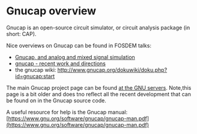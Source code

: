 # Gnucap overview

Gnucap is an open-source circuit simulator, or circuit analysis package \(in short: CAP\).

Nice overviews on Gnucap can be found in FOSDEM talks:

* [Gnucap, and analog and mixed signal simulation](https://archive.fosdem.org/2018/schedule/event/cad_gnucap/)
* [gnucap - recent work and directions](https://www.youtube.com/watch?v=zyeMORbswKk)
* the gnucap wiki: http://www.gnucap.org/dokuwiki/doku.php?id=gnucap:start

The main Gnucap project page can be found [at the GNU servers](https://www.gnu.org/software/gnucap/gnucap.html). Note,this page is a bit older and does tno reflect all the recent development that can be found on in the Gnucap source code.

A useful resource for help is the Gnucap manual: [https://www.gnu.org/software/gnucap/gnucap-man.pdf](https://www.gnu.org/software/gnucap/gnucap-man.pdf)

